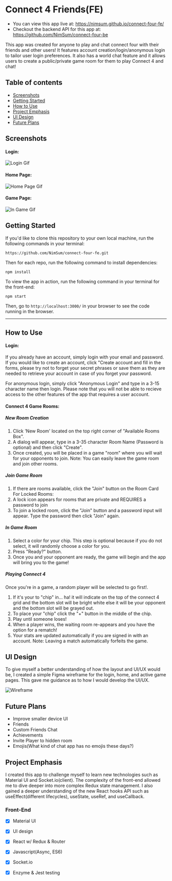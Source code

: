 # Connect 4 Friends(FE)
* You can view this app live at: https://nimsum.github.io/connect-four-fe/
* Checkout the backend API for this app at: https://github.com/NimSum/connect-four-be

This app was created for anyone to play and chat connect four with their friends and other users! It features account creation/login/anonymous login to tailor user login preferences. It also has a world chat feature and it allows users to create a public/private game room for them to play Connect 4 and chat!

## Table of contents
* [Screenshots](#Screenshots)
* [Getting Started](#Getting-Started)
* [How to Use](#How-to-Use)
* [Project Emphasis](#Project-Emphasis)
* [UI Design](#UI-Design)
* [Future Plans](#Future-Plans)

## Screenshots
#### Login:
![Login Gif](https://user-images.githubusercontent.com/22114952/68421983-ec3d0200-0164-11ea-83f5-576acf12b13f.gif)
#### Home Page:
![Home Page Gif](https://user-images.githubusercontent.com/22114952/68422003-f3fca680-0164-11ea-9851-3358c95d82ea.gif)
#### Game Page:
![In Game Gif](https://user-images.githubusercontent.com/22114952/68421991-efd08900-0164-11ea-862e-2a258bc82d9f.gif)

## Getting Started

If you'd like to clone this repository to your own local machine, run the following commands in your terminal:

```shell
https://github.com/NimSum/connect-four-fe.git
```

Then for each repo, run the following command to install dependencies:

```shell
npm install
```

To view the app in action, run the following command in your terminal for the front-end:

```bash
npm start
```

Then, go to `http://localhost:3000/` in your browser to see the code running in the browser.  

---

## How to Use
#### Login:
If you already have an account, simply login with your email and password. If you would like to create an account, click "Create account and fill in the forms, please try not to forget your secret phrases or save them as they are needed to retrieve your account in case of you forget your password.

For anonymous login, simply click "Anonymous Login" and type in a 3-15 character name then login. Please note that you will not be able to recieve access to the other features of the app that requires a user account.

#### Connect 4 Game Rooms:
##### New Room Creation
1. Click 'New Room' located on the top right corner of "Available Rooms Box".
2. A dialog will appear, type in a 3-35 character Room Name (Password is optional) and then click "Create".
3. Once created, you will be placed in a game "room" where you will wait for your opponents to join.
Note: You can easily leave the game room and join other rooms.

##### Join Game Room
1. If there are rooms available, click the "Join" button on the Room Card
For Locked Rooms:
2. A lock icon appears for rooms that are private and REQUIRES a password to join
3. To join a locked room, click the "Join" button and a password input will appear. Type the password then click "Join" again.

##### In Game Room
1. Select a color for your chip. This step is optional because if you do not select, it will randomly choose a color for you.
2. Press "Ready?" button.
3. Once you and your opponent are ready, the game will begin and the app will bring you to the game!

##### Playing Connect 4
Once you're in a game, a random player will be selected to go first!.
1. If it's your to "chip" in... ha! it will indicate on the top of the connect 4 grid and the bottom slot will be bright white else it will be your opponent and the bottom slot will be grayed out.
2. To place your "chip" click the "+" button in the middle of the chip.
3. Play until someone loses! 
4. When a player wins, the waiting room re-appears and you have the option for a rematch!
5. Your stats are updated automatically if you are signed in with an account.
Note: Leaving a match automatically forfeits the game. 

## UI Design

To give myself a better understanding of how the layout and UI/UX would be, I created a simple Figma wireframe for the login, home, and active game pages. This gave me guidance as to how I would develop the UI/UX. 

![Wireframe](https://user-images.githubusercontent.com/22114952/67022161-65958780-f0c6-11e9-834d-b6a3d33431e2.png)


## Future Plans
- Improve smaller device UI
- Friends
- Custom Friends Chat 
- Achievements
- Invite Player to hidden room
- Emojis(What kind of chat app has no emojis these days?)

## Project Emphasis
I created this app to challenge myself to learn new technologies such as Material UI and Socket.io(client). The complexity of the front-end allowed me to dive deeper into more complex Redux state management. I also gained a deeper understanding of the new React hooks API such as useEffect(different lifecycles), useState, useRef, and useCallback.

### Front-End
- [x] Material UI
- [x] UI design
- [x] React w/ Redux & Router
- [x] Javascript(Async, ES6)
- [x] Socket.io
- [x] Enzyme & Jest testing

